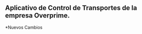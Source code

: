 Aplicativo de  Control de Transportes de la empresa Overprime.
-------------------------------------------------------------

*Nuevos Cambios
